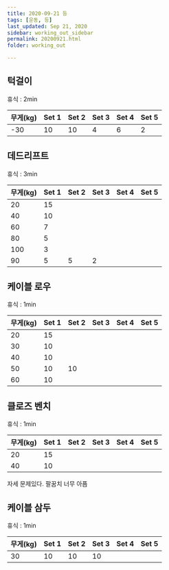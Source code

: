 ```yaml
---
title: 2020-09-21 등
tags: [운동, 등]
last_updated: Sep 21, 2020
sidebar: working_out_sidebar
permalink: 20200921.html
folder: working_out

---
```


## 턱걸이

휴식 : 2min

| 무게(kg) | Set 1 | Set 2 | Set 3 | Set 4 | Set 5 |
| -------- | ----- | ----- | ----- | ----- | ----- |
| -30      | 10    | 10    | 4     | 6     | 2     |

## 데드리프트

휴식 : 3min

| 무게(kg) | Set 1 | Set 2 | Set 3 | Set 4 | Set 5 |
| -------- | ----- | ----- | ----- | ----- | ----- |
| 20       | 15    |       |       |       |       |
| 40       | 10    |       |       |       |       |
| 60       | 7     |       |       |       |       |
| 80       | 5     |       |       |       |       |
| 100      | 3     |       |       |       |       |
| 90       | 5     | 5     | 2     |       |       |

## 케이블 로우

휴식 : 1min

| 무게(kg) | Set 1 | Set 2 | Set 3 | Set 4 | Set 5 |
| -------- | ----- | ----- | ----- | ----- | ----- |
| 20       | 15    |       |       |       |       |
| 30       | 10    |       |       |       |       |
| 40       | 10    |       |       |       |       |
| 50       | 10    | 10    |       |       |       |
| 60       | 10    |       |       |       |       |

## 클로즈 벤치

휴식 : 1min

| 무게(kg) | Set 1 | Set 2 | Set 3 | Set 4 | Set 5 |
| -------- | ----- | ----- | ----- | ----- | ----- |
| 20       | 15    |       |       |       |       |
| 40       | 10    |       |       |       |       |

자세 문제있다. 팔꿈치 너무 아픔

## 케이블 삼두

휴식 : 1min

| 무게(kg) | Set 1 | Set 2 | Set 3 | Set 4 | Set 5 |
| -------- | ----- | ----- | ----- | ----- | ----- |
| 30       | 10    | 10    | 10    |       |       |